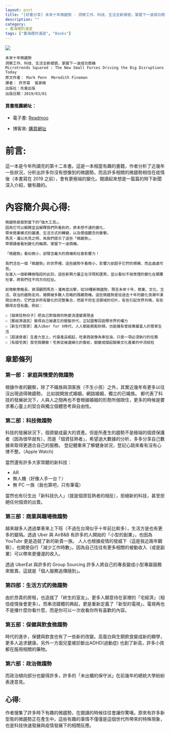 ```yaml
---
layout: post
title: "[好書分享] 未來十年微趨勢 - 洞察工作、科技、生活全新樣貌，掌握下一波成功商機"
description: ""
category: 
- 書海裡的漫遊
tags: ["書海裡的漫遊", "Books"]
---
```


<div><a href="http://moo.im/a/hjnDTV" title="未來十年微趨勢"><img src="https://cdn.readmoo.com/cover/nm/dddfzof_210x315.jpg?v=0"></a></div>



```
未來十年微趨勢
洞察工作、科技、生活全新樣貌，掌握下一波成功商機
Microtrends Squared : The New Small Forces Driving the Big Disruptions Today
原文作者： Mark Penn  Meredith Fineman  
譯者： 許芳菊  張家綺  
出版社：先覺出版 
出版日期：2019/03/01 
```

#### 買書推薦網址：

- 電子書: [Readmoo](http://moo.im/a/hjnDTV)

- 博客來: [購買網址](https://www.books.com.tw/exep/assp.php/kkdailin/products/0010814237?utm_source=kkdailin&utm_medium=ap-books&utm_content=recommend&utm_campaign=ap-202110)


# 前言:

這一本是今年所讀完的第十二本書。這是一本相當有趣的書籍，作者分析了近幾年一些狀況，分析出許多你沒有想像到的微趨勢。而且許多相關的微趨勢相信在疫情後（本書寫在 2019 之前），會有更極端的變化。閱讀起來想是一篇篇的時下新聞深入介紹，蠻有趣的。

# 內容簡介與心得:

```
微趨勢是面對當下的｢強大工具｣，
因為它可以解開並且解釋我們所看到的，原本想不通的變化，
帶來商業模式的躍遷、生活方式的轉變，以及價值觀念的衝擊。
馬克‧潘以先見之明，為我們提示了這些「微趨勢」，
帶領讀者看到變化的輪廓，掌握下一波商機。

「微趨勢」看似微小，卻隱含龐大的商機和社會影響力！

我們活在一個「微趨勢」的世界裡。這些趨勢乍看微小，影響力卻超乎它們的規模，而且處處可見。
在進入一個新轉換階段的此刻，這些新興力量正在浮現和匯聚，並以看似不按常理的變化在顛覆社會，將我們往不同方向拉扯。

前微軟策略長、資深顧問馬克‧潘再度出擊，從50種新微趨勢，預言未來十年，商業、文化、生活、政治的趨勢走向，揭開被多數人忽略的隱藏商機。這些微趨勢是從過去十年的變化浪潮中湧現出來的，它們並非所有變化的完整集合，而是不同生活領域的切片，有些引起世界共鳴，有些顯得古怪有趣，例如：

☉［個資狂熱份子］把自己對個資的熱愛消遣變賣現金
☉［舊經濟選民］覺得自己被遺忘的銀髮世代，正試圖奪回詮釋世界的權力
☉［新生代管家］進入Uber for X時代，人人都能輕鬆斜槓，也能擁有曾經專屬富人的管家生活
☉［超速食者］生產力至上，代餐產品崛起，吃東西就像為車加油，只是一項必須執行的任務
☉［有錢宅男］我宅我驕傲！宅男從被邊緣化的魯蛇，銳變成撐起娛樂文化產業的中流砥柱
```

## 章節條列

### 第一部： 家庭與情愛的微趨勢

根據作者的觀察，除了不婚族與頂客族（不生小孩）之外，其實近幾年有更多以往沒出現過得微趨勢。 比如說開放式婚姻，網路婚姻，獨立的已婚族。 都代表了科技的發展狀況下，人與人之間再也不會根據婚姻的形勢所侷限住，更多的時候是要求著心靈上的契合與獨立個體思考與自由性。

### 第二部：科技微趨勢

科技的發展狀況下，個資變成最大的資產。但是所產生的趨勢不是極端的個資保護者（因為很早就有），而是「個資狂熱者」，希望過大數據的分析，多多分享自己數據來取得更適合自己的服務。 登記體重來了解健身狀況，登記心跳來看有沒有心律不整。（Apple Watch) 

當然還有許多大家常聽的新科技：

- AR
- 無人機（好像人手一台？）
- 無 PC 一族（我也算吧，只有筆電）

當然也有衍生出「新科技仇人」（就是個資狂熱者的相反），拒絕新的科技，甚至拒絕任何個資的出賣。

### 第三部：商業與職場微趨勢

越來越多人透過單車來上下班（不過在台灣似乎十年前比較多），生活方是也有更多的變隔。透過 Uber 與 AirB&B 有許多的人開始的「小型的創業」，也因為 YouTubr 更是造就了新的新貴一族。 人人也根據疫情的發威下（這是我近兩年觀察），也開使自行「減少工作時數」，因為自己往往有更多相關的被動收入（或是副業）可以帶來更優渥的收入。 

透過 UberEat 與許多的 Group Sourcing 許多人將自己的專長變成小型專屬服務來販賣。這就是「個人服務追傳隨到」。

### 第四部：生活方式的微趨勢

由於昂貴的房租，也造就了「終生的室友」。更多人願意待在家裡的「宅經濟」（相信疫情後會更多）。而串流媒體的興起，更是重新定義了「新型的電視」，電視再也不是播什麼你看什麼，而是你可以一次收看你所有喜歡的內容。

### 第五部：保健與飲食微趨勢

時代的進步，保健與飲食也有了一些新的改變。高蛋白與生銅飲食變成新的顯學，更多人追求健康。另外一方面兒童被診斷出ADHD(過動症) 也創了新高，許多小孩都在服用相關的藥物。

### 第六部：政治微趨勢

而政治傾向部分也變得許多，許多的「未出櫃的保守派」在前幾年的總統大學紛紛表達意見。



## 心得:

作者搜集了許多時下有趣的微趨勢，在閱讀的時候往往會讓你驚嘆。原來有許多新型態的微趨勢正在產生中。這些有趣的事情不僅僅是這個世代所帶來的特殊現象，也是科技快速發展與疫情發展下的相關反應。
